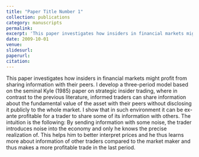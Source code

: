 ```yaml
---
title: "Paper Title Number 1"
collection: publications
category: manuscripts
permalink:
excerpt: 'This paper investigates how insiders in financial markets might profit from sharing information with their peers. I develop a three-period model based on the seminal Kyle (1985) paper on strategic insider trading, where in contrast to the previous literature, informed traders can share information about the fundamental value of the asset with their peers without disclosing it publicly to the whole market. I show that in such environment it can be ex-ante profitable for a trader to share some of its information with others. The intuition is the following: By sending information with some noise, the trader introduces noise into the economy and only he knows the precise realization of. This helps him to better interpret prices and he thus learns more about information of other traders compared to the market maker and thus makes a more profitable trade in the last period.'
date: 2009-10-01
venue:
slidesurl: 
paperurl:
citation:
---
```


This paper investigates how insiders in financial markets might profit from sharing information with their peers. I develop a three-period model based on the seminal Kyle (1985) paper on strategic insider trading, where in contrast to the previous literature, informed traders can share information about the fundamental value of the asset with their peers without disclosing it publicly to the whole market. I show that in such environment it can be ex-ante profitable for a trader to share some of its information with others. The intuition is the following: By sending information with some noise, the trader introduces noise into the economy and only he knows the precise realization of. This helps him to better interpret prices and he thus learns more about information of other traders compared to the market maker and thus makes a more profitable trade in the last period.
